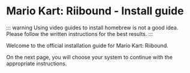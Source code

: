 # Mario Kart: Riibound - Install guide

::: warning
Using video guides to install homebrew is not a good idea. Please follow the written instructions for the best results.
:::

Welcome to the official installation guide for Mario Kart: Riibound.

On the next page, you will choose your system to continue with the appropriate instructions.